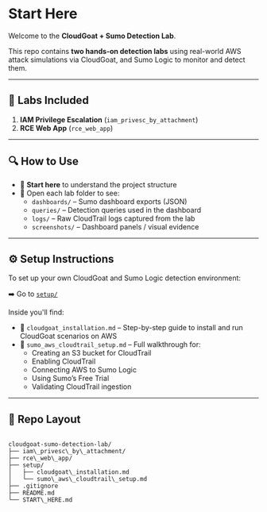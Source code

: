 # Start Here


Welcome to the **CloudGoat + Sumo Detection Lab**.

This repo contains **two hands‑on detection labs** using real-world AWS attack simulations via CloudGoat, and Sumo Logic to monitor and detect them.

---

## 📌 Labs Included

1. **IAM Privilege Escalation** (`iam_privesc_by_attachment`)
2. **RCE Web App** (`rce_web_app`)

---

## 🔍 How to Use

- 📖 **Start here** to understand the project structure
- 📂 Open each lab folder to see:
  - `dashboards/` – Sumo dashboard exports (JSON)
  - `queries/` – Detection queries used in the dashboard
  - `logs/` – Raw CloudTrail logs captured from the lab
  - `screenshots/` – Dashboard panels / visual evidence

---

## ⚙️ Setup Instructions

To set up your own CloudGoat and Sumo Logic detection environment:

➡️ Go to [`setup/`](./setup)

Inside you'll find:

- 📄 `cloudgoat_installation.md` – Step-by-step guide to install and run CloudGoat scenarios on AWS
- 📄 `sumo_aws_cloudtrail_setup.md` – Full walkthrough for:
  - Creating an S3 bucket for CloudTrail
  - Enabling CloudTrail
  - Connecting AWS to Sumo Logic
  - Using Sumo’s Free Trial
  - Validating CloudTrail ingestion

---

## 📁 Repo Layout

```

cloudgoat-sumo-detection-lab/
├── iam\_privesc\_by\_attachment/
├── rce\_web\_app/
├── setup/
│   ├── cloudgoat\_installation.md
│   └── sumo\_aws\_cloudtrail\_setup.md
├── .gitignore
├── README.md
└── START\_HERE.md





